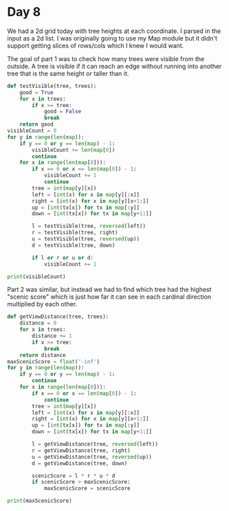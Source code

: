 # Day 8

We had a 2d grid today with tree heights at each coordinate. I parsed in the input as a 2d list. I was originally going to use my Map module but it didn't support getting slices of rows/cols which I knew I would want.

The goal of part 1 was to check how many trees were visible from the outside. A tree is visible if it can reach an edge without running into another tree that is the same height or taller than it.

```python
def testVisible(tree, trees):
    good = True
    for x in trees:
        if x >= tree:
            good = False
            break
    return good
visibleCount = 0
for y in range(len(map)):
    if y == 0 or y == len(map) - 1:
        visibleCount += len(map[0])
        continue
    for x in range(len(map[0])):
        if x == 0 or x == len(map[0]) - 1:
            visibleCount += 1
            continue
        tree = int(map[y][x])
        left = [int(x) for x in map[y][:x]]
        right = [int(x) for x in map[y][x+1:]]
        up = [int(tx[x]) for tx in map[:y]]
        down = [int(tx[x]) for tx in map[y+1:]]

        l = testVisible(tree, reversed(left))
        r = testVisible(tree, right)
        u = testVisible(tree, reversed(up))
        d = testVisible(tree, down)

        if l or r or u or d:
            visibleCount += 1

print(visibleCount)
```

Part 2 was similar, but instead we had to find which tree had the highest "scenic score" which is just how far it can see in each cardinal direction multiplied by each other.
```python
def getViewDistance(tree, trees):
    distance = 0
    for x in trees:
        distance += 1
        if x >= tree:
            break
    return distance
maxScenicScore = float('-inf')
for y in range(len(map)):
    if y == 0 or y == len(map) - 1:
        continue
    for x in range(len(map[0])):
        if x == 0 or x == len(map[0]) - 1:
            continue
        tree = int(map[y][x])
        left = [int(x) for x in map[y][:x]]
        right = [int(x) for x in map[y][x+1:]]
        up = [int(tx[x]) for tx in map[:y]]
        down = [int(tx[x]) for tx in map[y+1:]]

        l = getViewDistance(tree, reversed(left))
        r = getViewDistance(tree, right)
        u = getViewDistance(tree, reversed(up))
        d = getViewDistance(tree, down)

        scenicScore = l * r * u * d
        if scenicScore > maxScenicScore:
            maxScenicScore = scenicScore

print(maxScenicScore)
```

